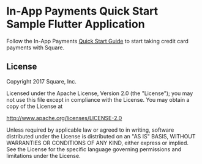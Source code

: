#  In-App Payments Quick Start Sample Flutter Application

Follow the In-App Payments [Quick Start Guide](https://docs.connect.squareup.com/payments/readersdk/quickstart) to start taking credit card payments with Square.

## License

Copyright 2017 Square, Inc.

Licensed under the Apache License, Version 2.0 (the "License");
you may not use this file except in compliance with the License.
You may obtain a copy of the License at

http://www.apache.org/licenses/LICENSE-2.0

Unless required by applicable law or agreed to in writing, software
distributed under the License is distributed on an "AS IS" BASIS,
WITHOUT WARRANTIES OR CONDITIONS OF ANY KIND, either express or implied.
See the License for the specific language governing permissions and
limitations under the License.